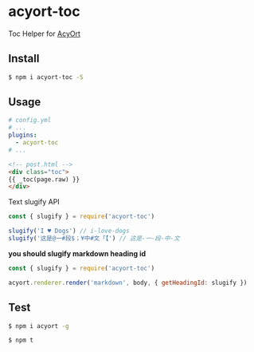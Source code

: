 # acyort-toc

Toc Helper for [AcyOrt](https://github.com/acyortjs/acyort)

## Install

```bash
$ npm i acyort-toc -S
```

## Usage

```yml
# config.yml
# ...
plugins:
  - acyort-toc
# ...
```

```html
<!-- post.html -->
<div class="toc">
{{ _toc(page.raw) }}
</div>
```

Text slugify API

```js
const { slugify } = require('acyort-toc')

slugify('I ♥ Dogs') // i-love-dogs
slugify('这是@一#段$；¥中#文「【') // 这是-一-段-中-文
```

**you should slugify markdown heading id**

```js
const { slugify } = require('acyort-toc')

acyort.renderer.render('markdown', body, { getHeadingId: slugify })
```

## Test

```bash
$ npm i acyort -g

$ npm t
```
